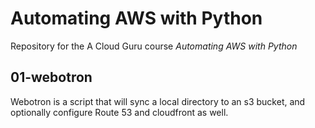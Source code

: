 # Automating AWS with Python
Repository for the A Cloud Guru course *Automating AWS with Python*


## 01-webotron

Webotron is a script that will sync a local directory to an s3 bucket, and optionally configure Route 53 and cloudfront as well.
